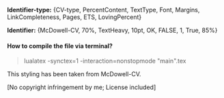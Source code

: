 **Identifier-type:** {CV-type, PercentContent, TextType, Font, Margins, LinkCompleteness, Pages, ETS, LovingPercent}

**Identifier:** {McDowell-CV, 70%, TextHeavy, 10pt, OK, FALSE, 1, True, 85%}

#### How to compile the file via terminal?

> lualatex -synctex=1 -interaction=nonstopmode "main".tex

This styling has been taken from McDowell-CV.

[No copyright infringement by me; License included]
